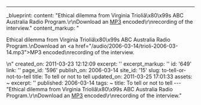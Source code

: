 ---
_blueprint:
  content: "Ethical dilemma from Virginia Trioliâ\x80\x99s ABC Australia Radio Program.\r\nDownload
    an [MP3](/audio/2006-03-14/trioli-2006-03-14.mp3) encoded\r\nrecording of the
    interview."
  content_markup: "<p>Ethical dilemma from Virginia Trioliâ\x80\x99s ABC Australia
    Radio Program.\nDownload an <a href=\"/audio/2006-03-14/trioli-2006-03-14.mp3\">MP3</a>
    encoded\nrecording of the interview.</p>\n"
  created_on: 2011-03-23 12:12:09
  excerpt: ''
  excerpt_markup: ''
  id: '649'
  link: ''
  page_id: '596'
  publish_on: 2006-03-14
  site_id: '15'
  slug: to-tell-or-not-to-tell
  title: To tell or not to tell
  updated_on: 2011-03-25 17:01:33
assets: ~
excerpt: ''
published: 2006-03-14
tags: ~
title: To tell or not to tell
--- "Ethical dilemma from Virginia Trioliâ\x80\x99s ABC Australia Radio Program.\r\nDownload
  an [MP3](/audio/2006-03-14/trioli-2006-03-14.mp3) encoded\r\nrecording of the interview."
